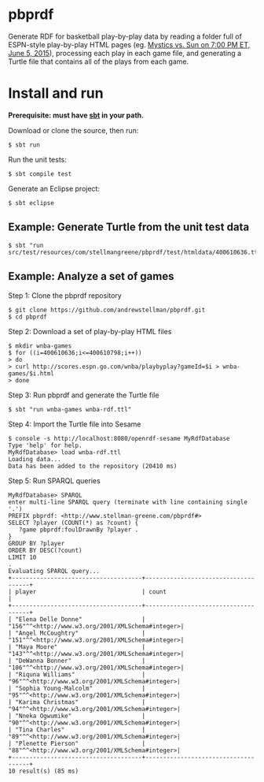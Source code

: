 # pbprdf
Generate RDF for basketball play-by-play data by reading a folder full of ESPN-style play-by-play HTML pages (eg. [Mystics vs. Sun on 7:00 PM ET, June 5, 2015](http://scores.espn.go.com/wnba/playbyplay?gameId=400610636)), processing each play in each game file, and generating a Turtle file that contains all of the plays from each game.

Install and run
===============

__Prerequisite: must have [sbt](http://www.scala-sbt.org/) in your path.__

Download or clone the source, then run:
```
$ sbt run 
```

Run the unit tests:
```
$ sbt compile test
```

Generate an Eclipse project:
```
$ sbt eclipse
```


Example: Generate Turtle from the unit test data
------------------------------------------------
```
$ sbt "run src/test/resources/com/stellmangreene/pbprdf/test/htmldata/400610636.ttl"
```

Example: Analyze a set of games
-------------------------------

Step 1: Clone the pbprdf repository
```
$ git clone https://github.com/andrewstellman/pbprdf.git
$ cd pbprdf
```

Step 2: Download a set of play-by-play HTML files
```
$ mkdir wnba-games
$ for ((i=400610636;i<=400610798;i++))
> do
> curl http://scores.espn.go.com/wnba/playbyplay?gameId=$i > wnba-games/$i.html
> done
```

Step 3: Run pbprdf and generate the Turtle file
```
$ sbt "run wnba-games wnba-rdf.ttl"
```

Step 4: Import the Turtle file into Sesame
```
$ console -s http://localhost:8080/openrdf-sesame MyRdfDatabase
Type 'help' for help.
MyRdfDatabase> load wnba-rdf.ttl
Loading data...
Data has been added to the repository (20410 ms)
```

Step 5: Run SPARQL queries
```
MyRdfDatabase> SPARQL
enter multi-line SPARQL query (terminate with line containing single '.')
PREFIX pbprdf: <http://www.stellman-greene.com/pbprdf#>
SELECT ?player (COUNT(*) as ?count) {
   ?game pbprdf:foulDrawnBy ?player .
}
GROUP BY ?player
ORDER BY DESC(?count)
LIMIT 10
.
Evaluating SPARQL query...
+-------------------------------------+-------------------------------------+
| player                              | count                               |
+-------------------------------------+-------------------------------------+
| "Elena Delle Donne"                 | "156"^^<http://www.w3.org/2001/XMLSchema#integer>|
| "Angel McCoughtry"                  | "151"^^<http://www.w3.org/2001/XMLSchema#integer>|
| "Maya Moore"                        | "143"^^<http://www.w3.org/2001/XMLSchema#integer>|
| "DeWanna Bonner"                    | "106"^^<http://www.w3.org/2001/XMLSchema#integer>|
| "Riquna Williams"                   | "96"^^<http://www.w3.org/2001/XMLSchema#integer>|
| "Sophia Young-Malcolm"              | "95"^^<http://www.w3.org/2001/XMLSchema#integer>|
| "Karima Christmas"                  | "94"^^<http://www.w3.org/2001/XMLSchema#integer>|
| "Nneka Ogwumike"                    | "90"^^<http://www.w3.org/2001/XMLSchema#integer>|
| "Tina Charles"                      | "89"^^<http://www.w3.org/2001/XMLSchema#integer>|
| "Plenette Pierson"                  | "88"^^<http://www.w3.org/2001/XMLSchema#integer>|
+-------------------------------------+-------------------------------------+
10 result(s) (85 ms)
```
